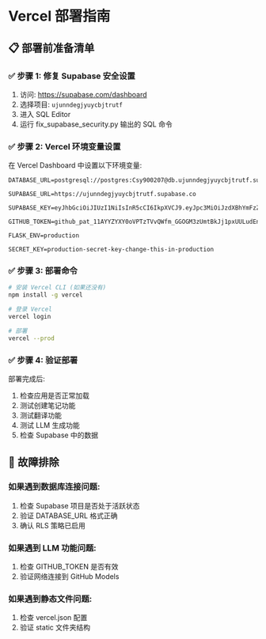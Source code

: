 # Vercel 部署指南

## 📋 **部署前准备清单**

### ✅ **步骤 1: 修复 Supabase 安全设置**
1. 访问: https://supabase.com/dashboard
2. 选择项目: `ujunndegjyuycbjtrutf`
3. 进入 SQL Editor
4. 运行 fix_supabase_security.py 输出的 SQL 命令

### ✅ **步骤 2: Vercel 环境变量设置**

在 Vercel Dashboard 中设置以下环境变量:

```
DATABASE_URL=postgresql://postgres:Csy900207@db.ujunndegjyuycbjtrutf.supabase.co:5432/postgres

SUPABASE_URL=https://ujunndegjyuycbjtrutf.supabase.co

SUPABASE_KEY=eyJhbGciOiJIUzI1NiIsInR5cCI6IkpXVCJ9.eyJpc3MiOiJzdXBhYmFzZSIsInJlZiI6InVqdW5uZGVnanl1eWNianRydXRmIiwicm9sZSI6ImFub24iLCJpYXQiOjE3NjEzMTE3NDQsImV4cCI6MjA3Njg4Nzc0NH0.GL2LpaVca7co0nTs3AQJRPtBUI5fI1Fychbsye5_kk0

GITHUB_TOKEN=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

FLASK_ENV=production

SECRET_KEY=production-secret-key-change-this-in-production
```

### ✅ **步骤 3: 部署命令**

```bash
# 安装 Vercel CLI (如果还没有)
npm install -g vercel

# 登录 Vercel
vercel login

# 部署
vercel --prod
```

### ✅ **步骤 4: 验证部署**

部署完成后:
1. 检查应用是否正常加载
2. 测试创建笔记功能
3. 测试翻译功能
4. 测试 LLM 生成功能
5. 检查 Supabase 中的数据

## 🚨 **故障排除**

### 如果遇到数据库连接问题:
1. 检查 Supabase 项目是否处于活跃状态
2. 验证 DATABASE_URL 格式正确
3. 确认 RLS 策略已启用

### 如果遇到 LLM 功能问题:
1. 检查 GITHUB_TOKEN 是否有效
2. 验证网络连接到 GitHub Models

### 如果遇到静态文件问题:
1. 检查 vercel.json 配置
2. 验证 static 文件夹结构